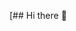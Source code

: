 [## Hi there 👋

<!--
**IagoTatto/IagoTatto** is a ✨ _special_ ✨ repository because its `README.md` (this file) appears on your GitHub profile.

Here are some ideas to get you started:
gh repo clone antonkomarev/github-profile-views-counter
